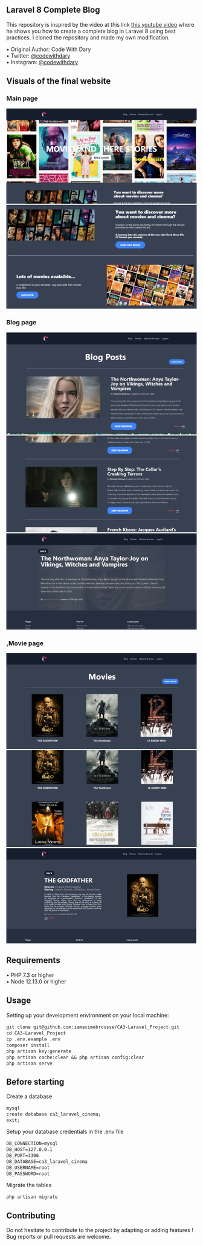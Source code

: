 ## Laravel 8 Complete Blog

This repository is inspired by the video at this link [this youtube video](https://www.youtube.com/watch?v=HKJDLXsTr8A&t=4710s) where he shows you how to create a complete blog in Laravel 8 using best practices. I cloned the repository and made my own modification.

•	Original Author: Code With Dary <br>
•	Twitter: [@codewithdary](https://twitter.com/codewithdary) <br>
•	Instagram: [@codewithdary](https://www.instagram.com/codewithdary/) <br>

## Visuals of the final website
### Main page
![alt text](https://github.com/iamaximebrousse/CA3-Laravel_Project/blob/main/public/images/mainPage.JPG)
![alt text](https://github.com/iamaximebrousse/CA3-Laravel_Project/blob/main/public/images/mainPage2.JPG)

### Blog page
![alt text](https://github.com/iamaximebrousse/CA3-Laravel_Project/blob/main/public/images/blogPage.JPG)
![alt text](https://github.com/iamaximebrousse/CA3-Laravel_Project/blob/main/public/images/blogPage2.JPG)
![alt text](https://github.com/iamaximebrousse/CA3-Laravel_Project/blob/main/public/images/blogPage3.JPG)

### ,Movie page
![alt text](https://github.com/iamaximebrousse/CA3-Laravel_Project/blob/main/public/images/moviePage.JPG)
![alt text](https://github.com/iamaximebrousse/CA3-Laravel_Project/blob/main/public/images/moviePage2.JPG)
![alt text](https://github.com/iamaximebrousse/CA3-Laravel_Project/blob/main/public/images/moviePage3.JPG)


## Requirements
•	PHP 7.3 or higher <br>
•	Node 12.13.0 or higher <br>

## Usage <br>
Setting up your development environment on your local machine: <br>
```
git clone git@github.com:iamaximebrousse/CA3-Laravel_Project.git
cd CA3-Laravel_Project
cp .env.example .env
composer install
php artisan key:generate
php artisan cache:clear && php artisan config:clear
php artisan serve
```

## Before starting <br>
Create a database <br>
```
mysql
create database ca3_laravel_cinema;
exit;
```

Setup your database credentials in the .env file <br>
```
DB_CONNECTION=mysql
DB_HOST=127.0.0.1
DB_PORT=3306
DB_DATABASE=ca3_laravel_cinema
DB_USERNAME=root
DB_PASSWORD=root
```

Migrate the tables
```
php artisan migrate
```

## Contributing
Do not hesitate to contribute to the project by adapting or adding features ! Bug reports or pull requests are welcome.
